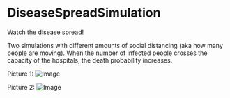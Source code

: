 # DiseaseSpreadSimulation
Watch the disease spread!

Two simulations with different amounts of social distancing (aka how many people are moving).
When the number of infected people crosses the capacity of the hospitals, the death probability increases.

Picture 1:
![Image](https://i.ibb.co/ZW0MwVm/Screen-Shot-2020-03-21-at-5-03-14-PM.png)

Picture 2:
![Image](https://i.ibb.co/hcJtYxQ/Screen-Shot-2020-03-21-at-5-26-13-PM.png)
